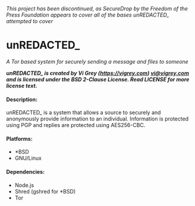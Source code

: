 *This project has been discontinued, as SecureDrop by the Freedom of the Press Foundation appears to cover all of the bases unREDACTED_ attempted to cover*

# unREDACTED\_

_A Tor based system for securely sending a message and files to someone_

**_unREDACTED\_ is created by Vi Grey (https://vigrey.com) <vi@vigrey.com> and is licensed under the BSD 2-Clause License.  Read LICENSE for more license text._**

#### Description:
unREDACTED\_ is a system that allows a source to securely and anonymously provide information to an individual.  Information is protected using PGP and replies are protected using AES256-CBC.

#### Platforms:
- \*BSD
- GNU/Linux

#### Dependencies:
- Node.js
- Shred (gshred for \*BSD)
- Tor



